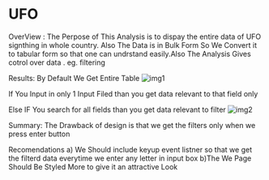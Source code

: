 # UFO

OverView :
The Perpose of This Analysis is to dispay the entire data of UFO signthing in whole country.
Also The Data is in Bulk Form So We Convert it to tabular form so that one can undrstand
easily.Also The Analysis Gives cotrol over data . eg. filtering

Results:
By Default We Get Entire Table
![img1](https://user-images.githubusercontent.com/98327889/181994948-9905b5ca-254f-4f15-8b5e-ac9365ff0149.png)


If You Input in only 1 Input Filed than you get data relevant to that field only

Else IF You search for all fields than you get data relevant to filter
![img2](https://user-images.githubusercontent.com/98327889/181994969-09330d67-baa9-449c-b4dc-da5abb6766e7.png)

Summary:
The Drawback of design is that we get the filters only when we press enter button

Recomendations
a) We Should include keyup event listner so that we get the filterd data everytime we enter any letter in input box
b)The We Page Should Be Styled More to give it an attractive Look
